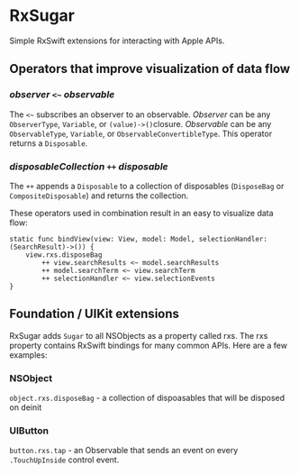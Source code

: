 # RxSugar
Simple RxSwift extensions for interacting with Apple APIs.

## Operators that improve visualization of data flow

### _observer_ `<~` _observable_

The `<~` subscribes an observer to an observable. 
_Observer_ can be any `ObserverType`, `Variable`, or `(value)->()`closure. 
_Observable_ can be any `ObservableType`, `Variable`, or `ObservableConvertibleType`. 
This operator returns a `Disposable`.

### _disposableCollection_ `++` _disposable_

The `++` appends a `Disposable` to a collection of disposables (`DisposeBag` or `CompositeDisposable`) and returns the collection.

These operators used in combination result in an easy to visualize data flow:
```
static func bindView(view: View, model: Model, selectionHandler:(SearchResult)->()) {
	view.rxs.disposeBag
		++ view.searchResults <~ model.searchResults
		++ model.searchTerm <~ view.searchTerm
		++ selectionHandler <~ view.selectionEvents
}
```
## Foundation / UIKit extensions
RxSugar adds `Sugar` to all NSObjects as a property called rxs. The rxs property contains RxSwift bindings for many common APIs. Here are a few examples:

### NSObject
`object.rxs.disposeBag` - a collection of dispoasables that will be disposed on deinit

### UIButton
`button.rxs.tap` - an Observable<Void> that sends an event on every `.TouchUpInside` control event.
